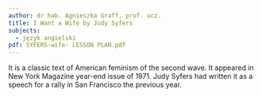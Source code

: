 ```yaml
---
author: dr hab. Agnieszka Graff, prof. ucz.
title: I Want a Wife by Judy Syfers
subjects:
  - język angielski
pdf: SYFERS-wife- LESSON PLAN.pdf
---
```

It is a classic text of American feminism of the second wave. It appeared in New York Magazine year-end issue of 1971. Judy Syfers had written it as a speech for a rally in San Francisco the previous year. 